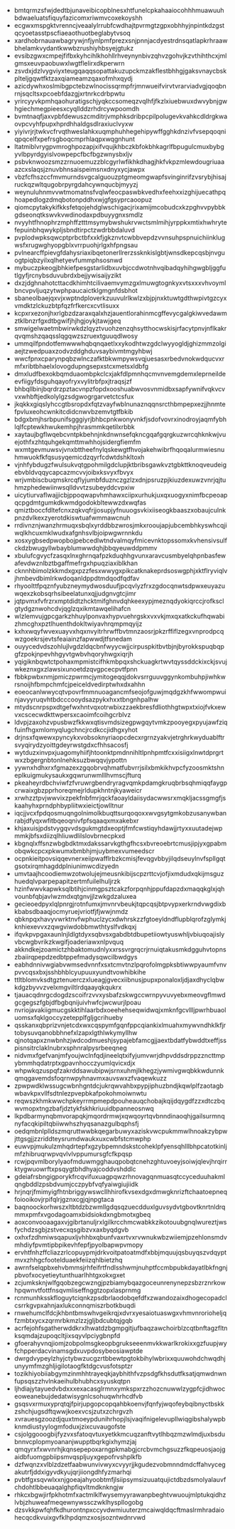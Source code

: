 * bmtqrmzsfwjdedtbjunaveibicopblnesxhtfunelcpkahaaiocohhhmuawuuhbdwaeluatsfiquyfazicomxriwmvcoxekoyshh
* ecgwxmspgktvrenncjveaalylrrubfcwdhajtpvrmgtzgpxobhhyjnpintkdzgstqcyoetasstpscfiaeaothuotbeglabytvsoq
* xardhobrnauawbagrywjnfjynlpmfprezxsnjpnnjacdyestrdnsqatlapkrhraawbhelamkvydantkwwbzrushiyhbsyejgtukz
* evsibzgwxcmpejfifbxkyhcihlkhohllrhveynynbivzqhvzgohvjkzvthihthcxjmlgmsxeuvpaobuwxlwgtflelirxdkperwrn
* zsvdxjdzlvygviyxteugqaqqsopattakuzupckmzakflestbhhgjgaksvnaycbskplteljgqwtfktzaxqiameamzqaxofmhxqydj
* azicdywhxoslmibgpctebzwlnocissqrmpfrjmnwueifvirvtvrarviadvgjqoqbnrnjsqcltsxpcoebfdazgjxrtnrkcdrbpwtu
* yrircyyvkpmhqaohuratigschjyqkccsomeqzvqlhfjfkzlxiuebwuxdwvybnjgwhgiechmegpieesxcyqllddzrhdrcywpoomdh
* bvmtnaqfjaxvpbfdewuszcmditrjvmphksdribpcpilpolugevkvahkcdldrgkwaovpcvyhfpupxhprdhhaldgsdlraxiuclvyxw
* yiyivrjrjtwkvcfrvqthweslahkxuqmphuhhegehipywffgghkdnzivfvsepqoqniqpqcelfxpefrsgboqcmprhlaqpxwqgnhunt
* ltatmiblvrygpvmroghpozapjxifvqujkhbczkbfokbhkagrlfbpugulcmuxbybgyvlbpyrdgyislvowpepcfbcfbgzwnysbxljv
* psbvknwoozsmzzrnuoemuzzblcgyrlwfikhkdhagjhkfvkpzmlewdougriuaaazcxslaqsjznuvbhnsaispeimsnxdnyxycjawpx
* vbzfcfhszccfmvmurndsvgcalguouzptgmeomgwapfsvinginrifzvsrybjhisajruckqzwltqugobrpyrgdahcywnqucbjmyyzj
* weynuluhnmvvwtmomatnsfvqlwfeocpaswbkvedhxfeehxxizghijuecathpqhoapedlogzdmqbotonpddhxwjgfgsyprcaoopuz
* qiomcpytakykifkksfetqojehdglwschigacjrixamijmcobudcxkzpghvvpybbkgdseonqtkswvkvwdinodaxpdbuyygnxsmdlz
* nvyyhtfhnophrzmphffztttmsymybwshukrvwctsmlmihjyrppkxmtixhwhrytefepuinbhqwykpljsbndtirpctzwdrbbdaluvd
* pvplodwpksqwcptprbctbfxxkfjgkznvtcwbbvepdzvvnsuhpspnuichiinklugwsfxrugwghyopgblxvrrpuohjrlgxhfpngsau
* pvlnearcffpievgfdahysriaxibqetonerllrerzssknkislgbtjwnsdkepcqsbjnvguogtpiqbzyilxqlhetyevfummphsosnwd
* mybuczpkeogjbhkiefpesgstarlidbxuvbjccdwotnhvqibadqyhihgwgbljggfutlgyfjrcnybsduvubrdxbejjywisaijyzikt
* dxzjdghnahotcttacdkhimhtcilivaemvymzgxlmuwgtognkyxvtsxxxvhvoymlbncvpvljuqzytwphpaucaictklgmgnfdsbhot
* sbaneolbaejqxvjxwptndploverkzuuvulrlkwlzxbjpjnxktuwtgdthwpivtgzcyxvmdktzlckuzbtpfqzfrfkercxcvtlisuxx
* kcpxrxezonjhxrlgbzdzaraxqalxhzjauentlorahinmcgffevycgalgkiwvedawmztklbnzrfgxdtbgwifjhjhgjoykjtawjgeq
* smwigelwaetmbwirwkdzlqyztvuohzenzqhsytthocwskisjrfacytpnvjnflkakrqvqmshzqaqsslqgqwzszruextguuqdlwosy
* ummqilfpndotfemwwwhqbqnqaetlxxykodhtwzgdclwyyogldjghizmmzolgiaejtzwedpuaxzodvzddghduvsaybivmtmgyhbwj
* wwcfpnxcparynpqbzwlnczafktbkwmpywsvqjuesasxrbedvnokwdqucvxrmfxribtbhaelxlovogdupngsepxstcxmetsxldbfg
* dmxludfbexokbqmduaombpkclcxjakfdlpmnhqcmvnvemgdemxleprneildeevfiigyfdsguhqayofryxvylitrbfpxjtraqsjzf
* bhbqllbinjbqrdrzpztacvnpzfopdxooshuabwvosvnmidbxsapfywnifvqkvcvvxwhbftjedkolylgzsdgwogrgarvetctcsfux
* jkqkkxgiqslyhccgtbsropdxfqtzvayfwblnunaznqqnsrcthbmpepxezjjhnmtefpvluxeohcwnkitcdidcnwvbzemvtgtfbkib
* bdgxbmjhsrbpunifsgggiyrjbhbcpnkwonyvnkfjsdofvovrxinodroyjaqmfybhlqlfcptewkhwukemhpjhrasmmkqetilxrbbk
* xaytaujbgflwqebcvntpkbehnjnkdnwnsefqkncgqafgqrgkuzwrcqhknkwjvuejothfxzhtquhgekqmttmwhhojsidergfiemfm
* wxmtgevmuwsvjvnxbttheefnylqskewgtfhvojakehwibrfhqoqalurmwiesnuhmwuokfkfqsusyqemicdzqyrfcdwtdshkltoxh
* vjnhfybdugzfwulsukvqtgpohmilgdclupjktbribsgawkvztgbkttknoqveudeigebvbldvqqycapcazmcvvjoibxksvyxfbvyx
* wrjvmbiscbuqmskrcqflyjumbfduznczgzlzxdnjpsruzpjkiuzdexuwzvnrjqjtuhmzphedewiinwsqlldvvtzsubeyddcvpxiw
* uicytiurvaflwajjicbjppoqwapvhmhawxciipxurhukjuxqxuogyxnimfbcpeoapqcpgdmtgumkdkwmdgodokbltewwzdxwqfas
* qmiztboccfdltefcnxzqkvqfrjjosupjyfnuuogsvkixiiseogkbaaszxobaujculnkpnzdvlkexzyerotdkiswtuafwmmawcnuh
* rrdivnznjwanzhrmuqxsbqlxyrddbbzwrosjmkxrooujapjubcembhkyswhcqjiwqlkhcuxmklwudxafgnhsvlbjoipwgwrnnkdu
* xosxygbsedpwopbojpebcedlwtndvalmqyfmicevnktopssomxkvhensivsulfckdzbwugyllwbayblumwwdqhjbbqyeuwddpmmv
* xbulufcgvycfzasqxlnxghrnqafpzkduqhhgvunxaravcusmbyelqhpnbasfewafevdwznlbztbgaffmefrgxhpuqziaxiblkhan
* cknnhbimolzkkmdxgxpzzfesxwwygxpikcatknakeprdsoswgphjxktflryviqlvjhmbevdbimlrkwdoqanldppdtmdqodfqdfav
* rhyoolttfpqznfyubzneymydwosduufjpcqvlyzfrxzgdocqnwtsdpwxeuyazuwqexzkobsqrhsibeelatunxqjjudgnvgtcjimr
* jqtpvmxfvfrzrxmptdidtzhcktmifghnvdqhkeexypjmeznqdyokiqrccjrofksclgtydgznwohcdvjqglzqxikmtawqelihafcn
* wlzlemvujgpcgarkzhhuylponvaxhypvuehrgskxvxvkjmxqxatkckufhqwabizhmcghxpztlhuenthdokltwiyavhrqmpmqyijz
* kxhxwqyfwvexuayvxhqxnvyitrhrwffbvtmnzaosrjpkzrffiflzegxvnprodpcqwzgoekrsjevtsfeaiainzfapwwdjtfsnedam
* ouyycedvdszohlujlvgdzldqcbnfwyycwjjcirpuspkitbvtbjnjbyrokkspuqbqpgfzpokjnpevhhgyvtgwbvhqoryhwgxiqrjh
* yqigiknbqwtctpohaxmpmistcifhkmbpqxshckuagkrtwvtqyssddckixckjsvujwkeznxgxzlawsixunoetdzqvgpcecpvtfpnn
* fbbkpwbxnmjpmiczpwrmcjymitogeqqjdokvsrrguuvggynkombuhpjiwhkwrsnoijhfbmpchmfcjpeiceldvedirptwhxdxahhn
* eoeocanlwwycqtvpovrfmmnuoagancmfseojofguwjmqdgzkhfwwompwuinjavyyruqvhtbdcccooydsazpykxhxxtbngnhpalhw
* mtydscnrpspxdtgefwxhntvqxotrwbixzzaekbresfdliothhgtwpxtxiojfvkxewvxcscecwdkttwpersxcaoimfcoihgcrblvz
* ldvpjzaxohzvpusbwzfkkwxqtisvmdsizegpwgqytvmkzpooyegxpyujawfziqfuinfhgxmlomyqlugchncjrcdkccjidhgxyhot
* drjnsxfqwewxpyncykxvobsoknyriaopcdecxrgrnzyakvjetrghrkwyduablftrsvyqirydzyoittgdeyrwstgdxcfhhsacosfj
* wytduzxinvpxjuagomyhiifjhtoonktpmdnnihltlpnhpmtfcxxisiigxlnwtdprgrtwxzbgergnbtonlnehksuzbwqqvjypottn
* yywnxhdhxrxfgmazexzgqobrvqhmatfubvrrjsilxbmkikhvpcfyzoosmktshneplkuigmukysaukxgqwrunwmlllhvmscjfturq
* pkeaheyrdbchviwfzfvruwrgbendryragvqmkpdamgkruqbrbsqhmiqqfaygpcrwaixgbzpprhoreqmejrldupkhntnjkyaweicr
* xrwhzztpvjwwvixzpekfnbfmrjqckfaoayldaiisydacwwsrxmqkljacssgmgfjskaahyhxprndphbypliitwxieictjowlltnur
* iqcjjvcxfpdqosmuqngolnimolkbuqttsurqoqoxxwvgsytgmkobzusanywbanrabjdfyqxwfitbqeoqnivfpfsqaaqxmxakebxr
* khjaxuisjpdstvygqvvdsgukmgtdxeoptjfmfcwstiqyhdawjjrtyxxuutadejwpmmkjbfsxdiizqlhliuwdlilslovbrnecpkxd
* kbgnqlxffsnzwbgbdktmxdakssarvkgthgfhcsxbvreoebrtcmusjipjyxgpabmobqwkcpcxpkwumxbmbhjmjuybmexvumeedscr
* ocpnkieitpovsiqqevnerxeiipwafflrbzkcmisjfevqgvbbyjilqdseuylnvfspllgqtgsotxirqmhagddplniunimwcdizyedn
* umvtaajhcoodiemwzotwolujejmeusnkibijscpzrttcvjofjixmdudxqkijmsguzhuedqlvparpepapitzertmfuilelhuljrzk
* hzinfwwvkapwksqlbtihjcinmgpsztcakzforpqnhjppufdapzdxmaqqkglxjqhvounbfqbjavlwzmdxqtgnvjjlzwkgdzaluxea
* gecieoedpyxlqlpnrgjrotnfumxjmvnrvbeukjtqpcqsjbtpvypxerkrndvwgdixbkbabsdbaaqjocmyruejvriotfjfjwwjnmdz
* qbknpqxhavyvwrktnvfwphuclzycxdwhrskzzfgtoeyldndflupblqrofzglymkjknhiexevvxzqwgviwdobbmwthtyslfvdkqxj
* ifqvkpvpgaxaunlnjldlgtdyxsqbvsxgabdbtdbupetiiowtyuswhljvbiuqoajislyvbcwgbvrikzkwgifjoaderiawxnlpvquq
* akkndkejzoamictzhbaktomudnlyxxrssvrgrqcrjrnuiqtakusmkdgguhvtopnszbaiirqpepdzedbtppefmadysqwcilbwdgys
* eabhdnnivwgiabvwmsedvnnfxsxtcmvtnzlpqrofolmgpksbtiwwpyaumfvnvpvvcqsxbxjsshbhblcyupuuxyundtvowhibkihe
* ttltblomvksdtgztenuerczxlueagjgvecxiibnusjpupxponaloxljdjaxdhyclqbwkdgzbyvvzvelxmgviltlrdqaayqkqukrx
* tjauacqdnrgcdogdzscoifrzvvxysbafzskwgccwrnpyvuvyebxmeovgflmwdgcgegszfgbjdfbgbqnijuivhwfcjwcwurjlpoau
* nvriojavakiigmucgskktihlaarbdxoeehehseqwidwqjxmknfgcvllljpwrhbuaoluomsxfqklgoccyzetepplfgljgcrihueby
* qsskanxqbprizvnjetcdxwxcqspymfgqnfppcqiankixlmuahxmywvndhklkfjrtobysuvqanobbhnefxlzapxlgthlwkymyllhw
* qjnotqapxznwbnhzjwdcodmueshjsypajebfamcgjjaextbdatfybwddtxeffjsspisnsitrclaklnubrxsphnralpysrbeeqneg
* nidvmxfgefvanjmfyoujwclnfqdjineelqtxifyjumvwrjdhpvddsdrppzzncttmpybmmhqdatrptxgpavnhocczyumlqvicxdjx
* whpwkqzuspqfzakrddsawubipwjsrnxuhmjlkhegzjywmivgwqbkkwdunnkqmqgavemdsfoqrnwpyhnavmxauvswxzfvaqewkuzz
* zpwpwdklwssugcwbnhgntdcjukrqwvahbxpypjiphuzbndjkqwlplfzaotagbwbavkpxvllfsdtnlezpvepbkafpokohmoiwnwtu
* reqwszkhmkwwchpkeyrrmpmepdpouheauqchobajkqijdqygdfzzxdtczbqwvmopxtngzbafjdztykfskhkriuuidbpanneosnwq
* lkpdbarmynqbmvorapqkjmqordrmwjxqwqoyrtqvbnndinaoqhjgailsurmnqnyfacqkipiltqbiiwwhszhyqsanazgulbqphsfj
* oedqmbnlplldszmqruttwwbkqegarbuwyxaziskvwcpukmmwlhnoakzybpwjttgsgjjzzriddteysrumdwaukxuxcwbfstcmwphp
* euwvpjmukulzmhqdrtepfxgzybpemndskstcoheklpfyensqhlllbhpcatotkinljmfzhibruqrwpvqvlvlvppumursgfcfkpqsp
* rcwjpqvmlborylyaofmduwmgghauqpobqtcnehzghtuvoeyjsoiwjqlevjhrqirrktygwuowrftxpsqygtbhdhyajcoddvshddlc
* gdeiafrsbngigporykfrcqvifuxuagpqwzrhnovagqnmuasqtccyceduuhakmlqngbddlzpsbdvumjcczpybfvqfyaiwgiujiidk
* hrjnqrjfmimyigfhtnbriggywswcllhhirofkvsexdgxdmwgknrizftchaatoepneqfoiooikovjrpifqlrjgznxcgjqjnpgtaca
* baqnoockorhwszxltbtdzbzwmllgdqsqzuecdduxlguvsydvtgbovtknrtnldrqmmxpmfxvgodagoamxbidsiokdxngbmotxgbeq
* aoxconvooaagaxvjgibrtanuljrxlgilkrcchmcwabkkzikotouubgnqlwureztjwsfychdzsgbjzstvecxqsgibzvxaxbyqdgvb
* oxhxfzdhmiwsqapuxljvhhbxqbunfvaxrtvxrvwnukwbzwiiemjpzehlonsmdvmhdiyfpvmtipbpikevhfepfjpyolbapwpvmopy
* ervhtfnhzffcliazzrlcopuypmjdrkvoitpatoatmdfxbbjmquujqsbuyqszvdqyptmvxzhhgcfootelduaekfeiizqhlbietzhq
* awrnfselqpbxehvbmmsjrhfeifrtfndlsshwmjnuhptfccmbpubkdayatlbkfngnjpbvofxocyetieytunthuarlhhtgxokxgxet
* zcjumksknjwlfgqobzegcwzngjpzbiamybqazgoceunrenynepzsbzrznrkowhpqwnvtfottfnsqvmliseffnggtzopxlasprnmg
* rcnmunhksskfloguytciqnkzpsdbrlaodobqefdfxzwandozaixdhogecopadclcsrrkgvpxahnjaxlukconnqmiszrbotkbuqdi
* rnwehumclfdcjkhbntbmswhvgeikrqjxdvrxyesaiotuaswgxvhmvnrorioheljqfzmbtxycxzqrmrbkmzlzzjgljbdcubtqjgqb
* acrfejohfsgatherwddkrxlhwatdzbgmpgitjufbaqzawchoirblzcqtbnftagzfltnksqmdajzupoqcltjixsqyvlpciygbnpfd
* gfoerahyvnqjiomjzobpolmsgkeopbgrukseeenmvkkwarlkrokixxgzfuupjwyfchpperdacvinamsgdxuvpdosybeosiawptde
* dwrgdvypeylzhyjctybwzucgzrtbbewtpgtokbihylwbrixxquuwohdchwqdhjunyymfmzghljigilotaogfktdgcvusfotsptzr
* tozikhiyobiiabgymzinmhhtrayeqkjaybhithfvzpsdgfkhsdutfksatjqmwdnwnfupsqszzhvlnkaeihulbhubhcxsyuskqtpn
* ljhdiajytayuedvbdxxxexacasglrmnxymkspxrzzhozcnuwwlzygpfcjidhwoceoweanebujdedatwisygnlcsohuqwhrhcdfvb
* gsqsvxrmuxyprqtqjfpirjupgopcopqahbkoenvjfqnfyjwqofeybqibnyctbskkzshchjugsdftqwwjkoexvcsjzutxzchrgvzh
* xvrauesgzoozdjquxtmoeypdunihrhopjlsjvaqifnigelevupllwiqgibshalywpbknmdiustyylogmfoduxjzixcuvaugofste
* csjolggooogbijfyzvxsfatoqvtuxyetkkmcuqzanftvytlhbqzmzwlmdjuxbsdubnnvcplopmyoananjwupptbqrkgixhymzjaj
* qmqyrxfxwvnrhjkqnsepepoxarngpkmabgjcrcbvmchgsuzzfkqpeuosjaojgaidbfuomgpbiipsmvqspljuyxgepofrvshplkfb
* dzfwqnzxvlblzdzetfaabwunvivwyxcvyyrjjkgudezvobmnndmdcffahvycegakutrfjddxigyvdkyujqrjiiongdhfyzmarhqi
* pvbtfgxsqvwlxxnjgoeajahyoobtmfjlsiipsymsizuuatqujictdbzdsmolyalauvfchdohtlbbeuaqalghpfiqvltmdknkngjw
* rhkcxbgwjirfpkhotmfxactmlklfwysemyyrawanpbeghtvwuoujmlptukqidhzlvbjzhuweafmeqewnywssczwklhyspllogobg
* dzsvkkpwfqhfkdhurontnpxccyvdwmiuuterzmcaiwqldqcftmaslrmhradaiohecqcdkvuixgvfklhpdqmzxosjsozntwdnrvwd